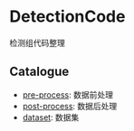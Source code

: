 # DetectionCode
检测组代码整理

## Catalogue
- [pre-process](./pre-process/): 数据前处理
- [post-process](./post-process/): 数据后处理
- [dataset](./dataset/): 数据集
